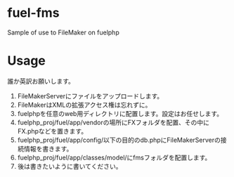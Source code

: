 fuel-fms
========

Sample of use to FileMaker on fuelphp

Usage
=======
誰か英訳お願いします。

1. FileMakerServerにファイルをアップロードします。
2. FileMakerはXMLの拡張アクセス権は忘れずに。
3. fuelphpを任意のweb用ディレクトリに配置します。設定はお任せします。
4. fuelphp_proj/fuel/app/vendorの場所にFXフォルダを配置、その中にFX.phpなどを置きます。
5. fuelphp_proj/fuel/app/config/以下の目的のdb.phpにFileMakerServerの接続情報を書きます。
6. fuelphp_proj/fuel/app/classes/model/にfmsフォルダを配置します。
7. 後は書きたいように書いてください。
